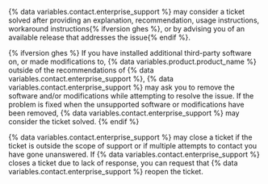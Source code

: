 {% data variables.contact.enterprise_support %} may consider a ticket solved after providing an explanation, recommendation, usage instructions, workaround instructions{% ifversion ghes %}, or by advising you of an available release that addresses the issue{% endif %}.

{% ifversion ghes %}
If you have installed additional third-party software on, or made modifications to, {% data variables.product.product_name %} outside of the recommendations of {% data variables.contact.enterprise_support %}, {% data variables.contact.enterprise_support %} may ask you to remove the software and/or modifications while attempting to resolve the issue. If the problem is fixed when the unsupported software or modifications have been removed, {% data variables.contact.enterprise_support %} may consider the ticket solved.
{% endif %}

{% data variables.contact.enterprise_support %} may close a ticket if the ticket is outside the scope of support or if multiple attempts to contact you have gone unanswered. If {% data variables.contact.enterprise_support %} closes a ticket due to lack of response, you can request that {% data variables.contact.enterprise_support %} reopen the ticket.
